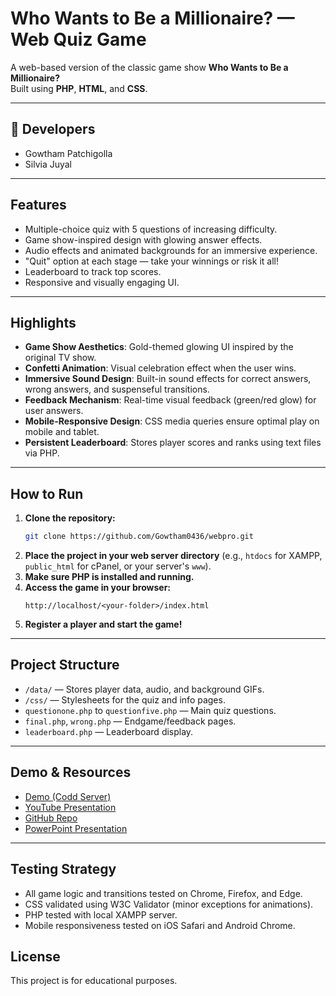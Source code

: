 # Who Wants to Be a Millionaire? — Web Quiz Game

A web-based version of the classic game show **Who Wants to Be a Millionaire?**  
Built using **PHP**, **HTML**, and **CSS**.

---
## 👥 Developers

- Gowtham Patchigolla  
- Silvia Juyal  

---

## Features

- Multiple-choice quiz with 5 questions of increasing difficulty.
- Game show-inspired design with glowing answer effects.
- Audio effects and animated backgrounds for an immersive experience.
- "Quit" option at each stage — take your winnings or risk it all!
- Leaderboard to track top scores.
- Responsive and visually engaging UI.

---

## Highlights

- **Game Show Aesthetics**: Gold-themed glowing UI inspired by the original TV show.
- **Confetti Animation**: Visual celebration effect when the user wins.
- **Immersive Sound Design**: Built-in sound effects for correct answers, wrong answers, and suspenseful transitions.
- **Feedback Mechanism**: Real-time visual feedback (green/red glow) for user answers.
- **Mobile-Responsive Design**: CSS media queries ensure optimal play on mobile and tablet.
- **Persistent Leaderboard**: Stores player scores and ranks using text files via PHP.


---

## How to Run

1. **Clone the repository:**
   ```sh
   git clone https://github.com/Gowtham0436/webpro.git
   ```
2. **Place the project in your web server directory** (e.g., `htdocs` for XAMPP, `public_html` for cPanel, or your server's `www`).
3. **Make sure PHP is installed and running.**
4. **Access the game in your browser:**  
   ```
   http://localhost/<your-folder>/index.html
   ```
5. **Register a player and start the game!**

---

## Project Structure

- `/data/` — Stores player data, audio, and background GIFs.
- `/css/` — Stylesheets for the quiz and info pages.
- `questionone.php` to `questionfive.php` — Main quiz questions.
- `final.php`, `wrong.php` — Endgame/feedback pages.
- `leaderboard.php` — Leaderboard display.

---



## Demo & Resources

- [Demo (Codd Server)](https://codd.cs.gsu.edu/~gpatchigolla1/webpro/Pw/whowantstobemillionare/index.html)
- [YouTube Presentation](https://www.youtube.com/)
- [GitHub Repo](https://github.com/Gowtham0436/webpro/tree/project)
- [PowerPoint Presentation](https://docs.google.com/presentation/d/1gyTcUPaBsz2uDh2pqFsoSZ-peWQibwkh/edit?usp=sharing&ouid=103320529633586249533&rtpof=true&sd=true)

---

## Testing Strategy

- All game logic and transitions tested on Chrome, Firefox, and Edge.
- CSS validated using W3C Validator (minor exceptions for animations).
- PHP tested with local XAMPP server.
- Mobile responsiveness tested on iOS Safari and Android Chrome.

## License

This project is for educational purposes.
